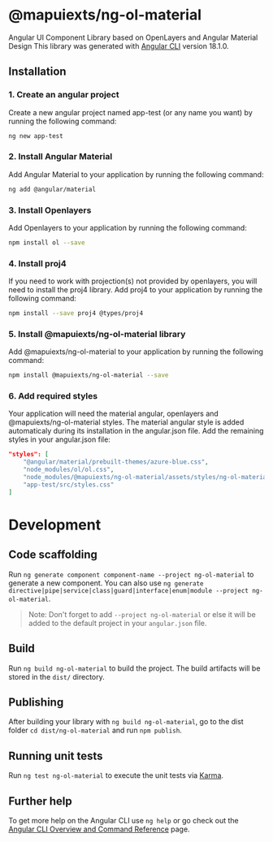 # @mapuiexts/ng-ol-material
Angular UI Component Library based on OpenLayers and Angular Material Design
This library was generated with [Angular CLI](https://github.com/angular/angular-cli) version 18.1.0.

## Installation

### 1. Create an angular project
Create a new angular project named app-test (or any name you want) by running the following command:
```sh
ng new app-test
```

### 2. Install Angular Material
Add Angular Material to your application by running the following command:
```sh
ng add @angular/material
```

### 3. Install Openlayers
Add Openlayers to your application by running the following command:
```sh
npm install ol --save
```

### 4. Install proj4
If you need to work with projection(s) not provided by openlayers, you will need to install the proj4 library.
Add proj4 to your application by running the following command:
```sh
npm install --save proj4 @types/proj4
```

### 5. Install @mapuiexts/ng-ol-material library
Add @mapuiexts/ng-ol-material to your application by running the following command:
```sh
npm install @mapuiexts/ng-ol-material --save
```

### 6. Add required styles
Your application will need the material angular, openlayers and @mapuiexts/ng-ol-material styles.
The material angular style is added automaticaly during its installation in the angular.json file.
Add the remaining styles in your angular.json file:
```json
"styles": [
    "@angular/material/prebuilt-themes/azure-blue.css",
    "node_modules/ol/ol.css",
    "node_modules/@mapuiexts/ng-ol-material/assets/styles/ng-ol-material.css",
    "app-test/src/styles.css"
]
```

# Development

## Code scaffolding

Run `ng generate component component-name --project ng-ol-material` to generate a new component. You can also use `ng generate directive|pipe|service|class|guard|interface|enum|module --project ng-ol-material`.
> Note: Don't forget to add `--project ng-ol-material` or else it will be added to the default project in your `angular.json` file. 

## Build

Run `ng build ng-ol-material` to build the project. The build artifacts will be stored in the `dist/` directory.

## Publishing

After building your library with `ng build ng-ol-material`, go to the dist folder `cd dist/ng-ol-material` and run `npm publish`.

## Running unit tests

Run `ng test ng-ol-material` to execute the unit tests via [Karma](https://karma-runner.github.io).

## Further help

To get more help on the Angular CLI use `ng help` or go check out the [Angular CLI Overview and Command Reference](https://angular.dev/tools/cli) page.

